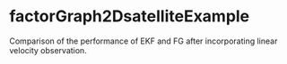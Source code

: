 # factorGraph2DsatelliteExample
Comparison of the performance of EKF and FG after incorporating linear velocity observation.
